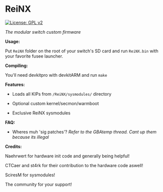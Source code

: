 # ReiNX
[![License: GPL v2](https://img.shields.io/badge/License-GPL%20v2-blue.svg)](https://www.gnu.org/licenses/old-licenses/gpl-2.0.en.html)

*The modular switch custom firmware*

**Usage:**

Put `ReiNX` folder on the root of your switch's SD card and run `ReiNX.bin` with your favorite fusee launcher.

**Compiling:**

You'll need devkitpro with devkitARM and run `make`


**Features:**

* Loads all KIPs from `/ReiNX/sysmodules/` directory

* Optional custom kernel/secmon/warmboot

* Exclusive ReiNX sysmodules

**FAQ:**

* Wheres muh 'sig patches'? 
*Refer to the GBAtemp thread. Cant up them because its illegal*

**Credits:**
 
 Naehrwert for hardware init code and generally being helpful!
 
 CTCaer and st4rk for their contribution to the hardware code aswell!
 
 SciresM for sysmodules!
 
 The community for your support!
